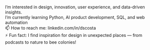 I’m interested in design, innovation, user experience, and data-driven insights. <br>
I’m currently learning Python, AI product development, SQL, and web automation <br>
📫 How to reach me: linkedin.com/in/dscosta <br>
⚡ Fun fact: I find inspiration for design in unexpected places — from podcasts to nature to bee colonies!

<!---
diegosbaz/diegosbaz is a ✨ special ✨ repository because its `README.md` (this file) appears on your GitHub profile.
You can click the Preview link to take a look at your changes.
--->

